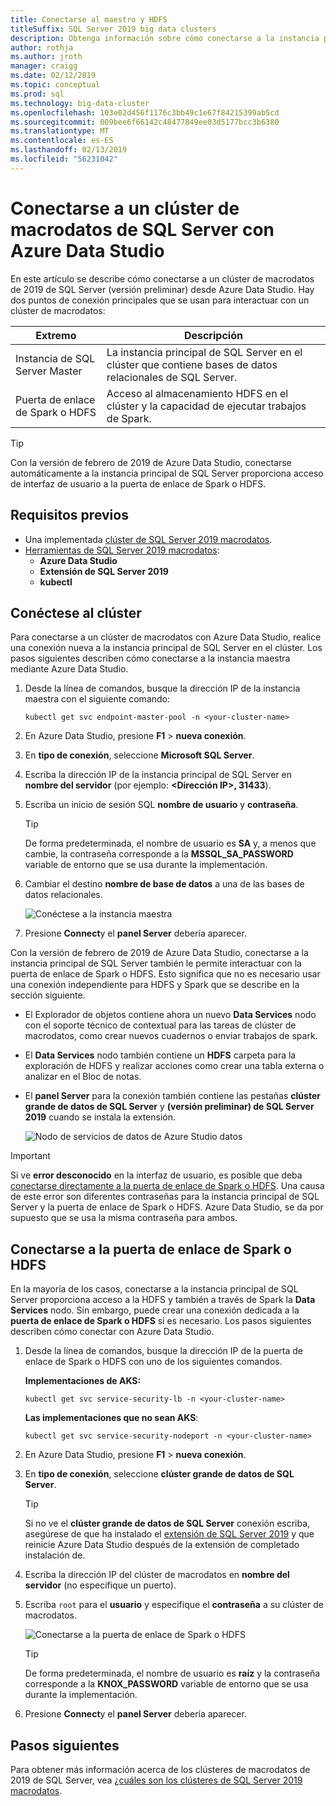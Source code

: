 ```yaml
---
title: Conectarse al maestro y HDFS
titleSuffix: SQL Server 2019 big data clusters
description: Obtenga información sobre cómo conectarse a la instancia principal de SQL Server y la puerta de enlace de Spark o HDFS para un clúster de macrodatos de 2019 de SQL Server (versión preliminar).
author: rothja
ms.author: jroth
manager: craigg
ms.date: 02/12/2019
ms.topic: conceptual
ms.prod: sql
ms.technology: big-data-cluster
ms.openlocfilehash: 103e02d456f1176c3bb49c1e67f84215399ab5cd
ms.sourcegitcommit: 009bee6f66142c48477849ee03d5177bcc3b6380
ms.translationtype: MT
ms.contentlocale: es-ES
ms.lasthandoff: 02/13/2019
ms.locfileid: "56231042"
---
```

# <a name="connect-to-a-sql-server-big-data-cluster-with-azure-data-studio"></a>Conectarse a un clúster de macrodatos de SQL Server con Azure Data Studio

En este artículo se describe cómo conectarse a un clúster de macrodatos de 2019 de SQL Server (versión preliminar) desde Azure Data Studio. Hay dos puntos de conexión principales que se usan para interactuar con un clúster de macrodatos:

| Extremo | Descripción |
|---|---|
| Instancia de SQL Server Master | La instancia principal de SQL Server en el clúster que contiene bases de datos relacionales de SQL Server. |
| Puerta de enlace de Spark o HDFS | Acceso al almacenamiento HDFS en el clúster y la capacidad de ejecutar trabajos de Spark. |

> [!TIP]
> Con la versión de febrero de 2019 de Azure Data Studio, conectarse automáticamente a la instancia principal de SQL Server proporciona acceso de interfaz de usuario a la puerta de enlace de Spark o HDFS.

## <a name="prerequisites"></a>Requisitos previos

- Una implementada [clúster de SQL Server 2019 macrodatos](deployment-guidance.md).
- [Herramientas de SQL Server 2019 macrodatos](deploy-big-data-tools.md):
   - **Azure Data Studio**
   - **Extensión de SQL Server 2019**
   - **kubectl**

## <a id="master"></a> Conéctese al clúster

Para conectarse a un clúster de macrodatos con Azure Data Studio, realice una conexión nueva a la instancia principal de SQL Server en el clúster. Los pasos siguientes describen cómo conectarse a la instancia maestra mediante Azure Data Studio.

1. Desde la línea de comandos, busque la dirección IP de la instancia maestra con el siguiente comando:

   ```
   kubectl get svc endpoint-master-pool -n <your-cluster-name>
   ```

1. En Azure Data Studio, presione **F1** > **nueva conexión**.

1. En **tipo de conexión**, seleccione **Microsoft SQL Server**.

1. Escriba la dirección IP de la instancia principal de SQL Server en **nombre del servidor** (por ejemplo: **\<Dirección IP\>, 31433**).

1. Escriba un inicio de sesión SQL **nombre de usuario** y **contraseña**.

   > [!TIP]
   > De forma predeterminada, el nombre de usuario es **SA** y, a menos que cambie, la contraseña corresponde a la **MSSQL_SA_PASSWORD** variable de entorno que se usa durante la implementación.

1. Cambiar el destino **nombre de base de datos** a una de las bases de datos relacionales.

   ![Conéctese a la instancia maestra](./media/connect-to-big-data-cluster/connect-to-cluster.png)

1. Presione **Connect**y el **panel Server** debería aparecer.

Con la versión de febrero de 2019 de Azure Data Studio, conectarse a la instancia principal de SQL Server también le permite interactuar con la puerta de enlace de Spark o HDFS. Esto significa que no es necesario usar una conexión independiente para HDFS y Spark que se describe en la sección siguiente.

- El Explorador de objetos contiene ahora un nuevo **Data Services** nodo con el soporte técnico de contextual para las tareas de clúster de macrodatos, como crear nuevos cuadernos o enviar trabajos de spark. 
- El **Data Services** nodo también contiene un **HDFS** carpeta para la exploración de HDFS y realizar acciones como crear una tabla externa o analizar en el Bloc de notas.
- El **panel Server** para la conexión también contiene las pestañas **clúster grande de datos de SQL Server** y **(versión preliminar) de SQL Server 2019** cuando se instala la extensión.

   ![Nodo de servicios de datos de Azure Studio datos](./media/connect-to-big-data-cluster/connect-data-services-node.png)

> [!IMPORTANT]
> Si ve **error desconocido** en la interfaz de usuario, es posible que deba [conectarse directamente a la puerta de enlace de Spark o HDFS](#hdfs). Una causa de este error son diferentes contraseñas para la instancia principal de SQL Server y la puerta de enlace de Spark o HDFS. Azure Data Studio, se da por supuesto que se usa la misma contraseña para ambos.
  
## <a id="hdfs"></a> Conectarse a la puerta de enlace de Spark o HDFS

En la mayoría de los casos, conectarse a la instancia principal de SQL Server proporciona acceso a la HDFS y también a través de Spark la **Data Services** nodo. Sin embargo, puede crear una conexión dedicada a la **puerta de enlace de Spark o HDFS** si es necesario. Los pasos siguientes describen cómo conectar con Azure Data Studio.

1. Desde la línea de comandos, busque la dirección IP de la puerta de enlace de Spark o HDFS con uno de los siguientes comandos.
   
   **Implementaciones de AKS:**

   ```
   kubectl get svc service-security-lb -n <your-cluster-name>
   ```

   **Las implementaciones que no sean AKS**:

   ```
   kubectl get svc service-security-nodeport -n <your-cluster-name>
   ```
 
1. En Azure Data Studio, presione **F1** > **nueva conexión**.

1. En **tipo de conexión**, seleccione **clúster grande de datos de SQL Server**.

   > [!TIP]
   > Si no ve el **clúster grande de datos de SQL Server** conexión escriba, asegúrese de que ha instalado el [extensión de SQL Server 2019](../azure-data-studio/sql-server-2019-extension.md) y que reinicie Azure Data Studio después de la extensión de completado instalación de.

1. Escriba la dirección IP del clúster de macrodatos en **nombre del servidor** (no especifique un puerto).

1. Escriba `root` para el **usuario** y especifique el **contraseña** a su clúster de macrodatos.

   ![Conectarse a la puerta de enlace de Spark o HDFS](./media/connect-to-big-data-cluster/connect-to-cluster-hdfs-spark.png)

   > [!TIP]
   > De forma predeterminada, el nombre de usuario es **raíz** y la contraseña corresponde a la **KNOX_PASSWORD** variable de entorno que se usa durante la implementación.

1. Presione **Connect**y el **panel Server** debería aparecer.

## <a name="next-steps"></a>Pasos siguientes

Para obtener más información acerca de los clústeres de macrodatos de 2019 de SQL Server, vea [¿cuáles son los clústeres de SQL Server 2019 macrodatos](big-data-cluster-overview.md).